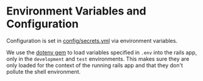 # Environment Variables and Configuration

Configuration is set in [config/secrets.yml](https://github.com/brave/publishers/blob/master/config/secrets.yml) via environment variables.

We use the [dotenv gem](https://github.com/bkeepers/dotenv) to load variables specified in `.env` into the rails app, only in the `development` and `test` environments. This makes sure they are only loaded for the context of the running rails app and that they don't pollute the shell environment.


